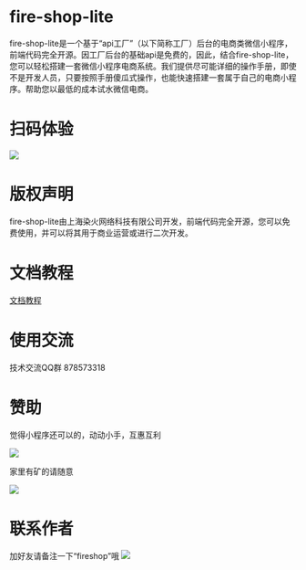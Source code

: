 # fire-shop-lite
fire-shop-lite是一个基于“api工厂”（以下简称工厂）后台的电商类微信小程序，前端代码完全开源。因工厂后台的基础api是免费的，因此，结合fire-shop-lite，您可以轻松搭建一套微信小程序电商系统。我们提供尽可能详细的操作手册，即使不是开发人员，只要按照手册傻瓜式操作，也能快速搭建一套属于自己的电商小程序。帮助您以最低的成本试水微信电商。
# 扫码体验
![](https://box.kancloud.cn/30042147f89891e33b01bddfd2029690_258x258.jpg)
# 版权声明

fire-shop-lite由上海染火网络科技有限公司开发，前端代码完全开源，您可以免费使用，并可以将其用于商业运营或进行二次开发。
# 文档教程
[文档教程](https://www.kancloud.cn/thundersword/fire-shop-lite/936356)
# 使用交流

技术交流QQ群 878573318
# 赞助

觉得小程序还可以的，动动小手，互惠互利

![](https://box.kancloud.cn/121959f84f2bdf1ecfcabe531592462d_410x615.png)

家里有矿的请随意

![](https://box.kancloud.cn/4186935d18019b624559662b68845856_420x420.png)
# 联系作者

加好友请备注一下“fireshop”哦
![](https://box.kancloud.cn/73e1d6a46e3ed410eccbae3e7ae0ecdd_410x546.jpg)
